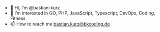 - 👋 Hi, I’m @bastian-kurz
- 👀 I’m interested in GO, PHP, JavaScript, Typescript, DevOps, Coding, Fitness
- 📫 How to reach me bastian.kurz@bkcoding.de

<!---
bastian-kurz/bastian-kurz is a ✨ special ✨ repository because its `README.md` (this file) appears on your GitHub profile.
You can click the Preview link to take a look at your changes.
--->
